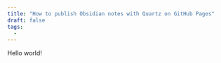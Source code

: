 ```yaml
---
title: "How to publish Obsidian notes with Quartz on GitHub Pages"
draft: false
tags:
  - 
---
```


Hello world!